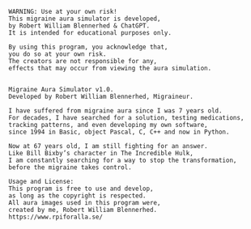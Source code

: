    WARNING: Use at your own risk!
    This migraine aura simulator is developed,
    by Robert William Blennerhed & ChatGPT.
    It is intended for educational purposes only.
    
    By using this program, you acknowledge that,
    you do so at your own risk.
    The creators are not responsible for any,
    effects that may occur from viewing the aura simulation.
    

    Migraine Aura Simulator v1.0.
    Developed by Robert William Blennerhed, Migraineur.
    
    I have suffered from migraine aura since I was 7 years old.
    For decades, I have searched for a solution, testing medications,
    tracking patterns, and even developing my own software,
    since 1994 in Basic, object Pascal, C, C++ and now in Python.
    
    Now at 67 years old, I am still fighting for an answer.
    Like Bill Bixby’s character in The Incredible Hulk,
    I am constantly searching for a way to stop the transformation,
    before the migraine takes control.
    
    Usage and License:
    This program is free to use and develop,
    as long as the copyright is respected.
    All aura images used in this program were,
    created by me, Robert William Blennerhed.
    https://www.rpiforalla.se/

